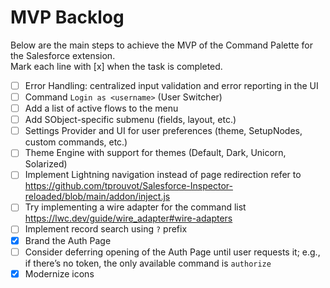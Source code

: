 # MVP Backlog

Below are the main steps to achieve the MVP of the Command Palette for the Salesforce extension.  
Mark each line with [x] when the task is completed.

- [ ] Error Handling: centralized input validation and error reporting in the UI
- [ ] Command `Login as <username>` (User Switcher)
- [ ] Add a list of active flows to the menu
- [ ] Add SObject-specific submenu (fields, layout, etc.)
- [ ] Settings Provider and UI for user preferences (theme, SetupNodes, custom commands, etc.)
- [ ] Theme Engine with support for themes (Default, Dark, Unicorn, Solarized)
- [ ] Implement Lightning navigation instead of page redirection refer to https://github.com/tprouvot/Salesforce-Inspector-reloaded/blob/main/addon/inject.js
- [ ] Try implementing a wire adapter for the command list https://lwc.dev/guide/wire_adapter#wire-adapters
- [ ] Implement record search using `?` prefix
- [x] Brand the Auth Page
- [ ] Consider deferring opening of the Auth Page until user requests it; e.g., if there’s no token, the only available command is `authorize`
- [x] Modernize icons
